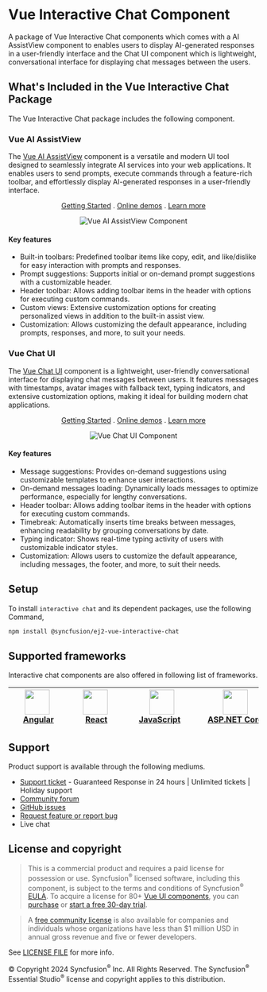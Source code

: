 # Vue Interactive Chat Component

A package of Vue Interactive Chat components which comes with a AI AssistView component to enables users to display AI-generated responses in a user-friendly interface and the Chat UI component which is lightweight, conversational interface for displaying chat messages between the users.

## What's Included in the Vue Interactive Chat Package

The Vue Interactive Chat package includes the following component.

### Vue AI AssistView

The [Vue AI AssistView](https://www.syncfusion.com/vue-ui-controls/vue-ai-assistview?utm_source=npm&utm_medium=listing&utm_campaign=vue-interactive-chat-npm) component is a versatile and modern UI tool designed to seamlessly integrate AI services into your web applications. It enables users to send prompts, execute commands through a feature-rich toolbar, and effortlessly display AI-generated responses in a user-friendly interface.

<p align="center">
  <a href="https://ej2.syncfusion.com/documentation/ai-assistview/getting-started/?utm_source=npm&utm_medium=listing&utm_campaign=vue-interactive-chat-npm">Getting Started</a> .
  <a href="https://ej2.syncfusion.com/demos/?utm_source=npm&utm_medium=listing&utm_campaign=vue-interactive-chat-npm#/fluent2/ai-assistview/default.html">Online demos</a> .
  <a href="https://www.syncfusion.com/vue-ui-controls/vue-ai-assistview?utm_source=npm&utm_medium=listing&utm_campaign=vue-interactive-chat-npm">Learn more</a>
</p>

<p align="center">
<img alt="Vue AI AssistView Component" src="https://raw.githubusercontent.com/SyncfusionExamples/nuget-img/master/vue/vue-ai-assistview.png">
</p>

#### Key features

* Built-in toolbars: Predefined toolbar items like copy, edit, and like/dislike for easy interaction with prompts and responses.
* Prompt suggestions: Supports initial or on-demand prompt suggestions with a customizable header.
* Header toolbar: Allows adding toolbar items in the header with options for executing custom commands.
* Custom views: Extensive customization options for creating personalized views in addition to the built-in assist view.
* Customization: Allows customizing the default appearance, including prompts, responses, and more, to suit your needs.

### Vue Chat UI

The [Vue Chat UI](https://www.syncfusion.com/vue-ui-controls/vue-chat-ui?utm_source=npm&utm_medium=listing&utm_campaign=vue-interactive-chat-npm) component is a lightweight, user-friendly conversational interface for displaying chat messages between users. It features messages with timestamps, avatar images with fallback text, typing indicators, and extensive customization options, making it ideal for building modern chat applications.

<p align="center">
  <a href="https://ej2.syncfusion.com/documentation/chat-ui/getting-started/?utm_source=npm&utm_medium=listing&utm_campaign=vue-interactive-chat-npm">Getting Started</a> .
  <a href="https://ej2.syncfusion.com/demos/?utm_source=npm&utm_medium=listing&utm_campaign=vue-interactive-chat-npm#/fluent2/chat-ui/default.html">Online demos</a> .
  <a href="https://www.syncfusion.com/vue-ui-controls/vue-chat-ui?utm_source=npm&utm_medium=listing&utm_campaign=vue-interactive-chat-npm">Learn more</a>
</p>

<p align="center">
<img alt="Vue Chat UI Component" src="https://raw.githubusercontent.com/SyncfusionExamples/nuget-img/master/vue/vue-chat-ui.png">
</p>

#### Key features

* Message suggestions: Provides on-demand suggestions using customizable templates to enhance user interactions.
* On-demand messages loading: Dynamically loads messages to optimize performance, especially for lengthy conversations.
* Header toolbar: Allows adding toolbar items in the header with options for executing custom commands.
* Timebreak: Automatically inserts time breaks between messages, enhancing readability by grouping conversations by date.
* Typing indicator: Shows real-time typing activity of users with customizable indicator styles.
* Customization: Allows users to customize the default appearance, including messages, the footer, and more, to suit their needs.

## Setup
To install `interactive chat` and its dependent packages, use the following Command,

```sh
npm install @syncfusion/ej2-vue-interactive-chat
```

## Supported frameworks

Interactive chat components are also offered in following list of frameworks.

| [<img src="https://ej2.syncfusion.com/github/images/angular.svg" height="50" />](https://www.syncfusion.com/angular-ui-components?utm_medium=listing&utm_source=github)<br/>&nbsp;&nbsp;&nbsp;&nbsp;&nbsp;[Angular](https://www.syncfusion.com/angular-ui-components?utm_medium=listing&utm_source=github)&nbsp;&nbsp;&nbsp;&nbsp; | [<img src="https://ej2.syncfusion.com/github/images/react.svg"  height="50" />](https://www.syncfusion.com/react-ui-components?utm_medium=listing&utm_source=github)<br/>&nbsp;&nbsp;&nbsp;&nbsp;&nbsp;&nbsp;&nbsp;[React](https://www.syncfusion.com/react-ui-components?utm_medium=listing&utm_source=github)&nbsp;&nbsp;&nbsp;&nbsp;&nbsp;&nbsp; | [<img src="https://ej2.syncfusion.com/github/images/js.svg" height="50" />](https://www.syncfusion.com/javascript-ui-controls?utm_medium=listing&utm_source=github)<br/>&nbsp;&nbsp;&nbsp;&nbsp;&nbsp;[JavaScript](https://www.syncfusion.com/javascript-ui-controls?utm_medium=listing&utm_source=github)&nbsp;&nbsp;&nbsp;&nbsp;&nbsp;&nbsp;&nbsp; | [<img src="https://ej2.syncfusion.com/github/images/netcore.svg" height="50" />](https://www.syncfusion.com/aspnet-core-ui-controls?utm_medium=listing&utm_source=github)<br/>&nbsp;&nbsp;[ASP.NET&nbsp;Core](https://www.syncfusion.com/aspnet-core-ui-controls?utm_medium=listing&utm_source=github)&nbsp;&nbsp; | [<img src="https://ej2.syncfusion.com/github/images/netmvc.svg" height="50" />](https://www.syncfusion.com/aspnet-mvc-ui-controls?utm_medium=listing&utm_source=github)<br/>&nbsp;&nbsp;[ASP.NET&nbsp;MVC](https://www.syncfusion.com/aspnet-mvc-ui-controls?utm_medium=listing&utm_source=github)&nbsp;&nbsp; | 
| :-----: | :-----: | :-----: | :-----: | :-----: |

## Support

Product support is available through the following mediums.

* [Support ticket](https://support.syncfusion.com/support/tickets/create) - Guaranteed Response in 24 hours | Unlimited tickets | Holiday support
* [Community forum](https://www.syncfusion.com/forums/vue-js2?utm_source=npm&utm_medium=listing&utm_campaign=vue-interactive-chat-npm)
* [GitHub issues](https://github.com/syncfusion/ej2-vue-ui-components/issues/new)
* [Request feature or report bug](https://www.syncfusion.com/feedback/vue?utm_source=npm&utm_medium=listing&utm_campaign=vue-interactive-chat-npm)
* Live chat

## License and copyright

> This is a commercial product and requires a paid license for possession or use. Syncfusion<sup>®</sup> licensed software, including this component, is subject to the terms and conditions of Syncfusion<sup>®</sup> [EULA](https://www.syncfusion.com/eula/es/). To acquire a license for 80+ [Vue UI components](https://www.syncfusion.com/vue-ui-components), you can [purchase](https://www.syncfusion.com/sales/products) or [start a free 30-day trial](https://www.syncfusion.com/account/manage-trials/start-trials).

> A [free community license](https://www.syncfusion.com/products/communitylicense) is also available for companies and individuals whose organizations have less than $1 million USD in annual gross revenue and five or fewer developers.

See [LICENSE FILE](https://github.com/syncfusion/ej2-vue-ui-components/blob/master/license?utm_source=npm&utm_medium=listing&utm_campaign=vue-interactive-chat-npm) for more info.

&copy; Copyright 2024 Syncfusion<sup>®</sup> Inc. All Rights Reserved. The Syncfusion<sup>®</sup> Essential Studio<sup>®</sup> license and copyright applies to this distribution.
